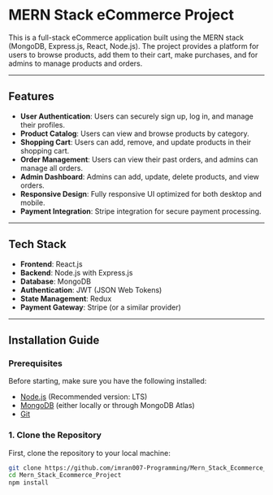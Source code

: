 # MERN Stack eCommerce Project

This is a full-stack eCommerce application built using the MERN stack (MongoDB, Express.js, React, Node.js). The project provides a platform for users to browse products, add them to their cart, make purchases, and for admins to manage products and orders.

---

## Features

- **User Authentication**: Users can securely sign up, log in, and manage their profiles.
- **Product Catalog**: Users can view and browse products by category.
- **Shopping Cart**: Users can add, remove, and update products in their shopping cart.
- **Order Management**: Users can view their past orders, and admins can manage all orders.
- **Admin Dashboard**: Admins can add, update, delete products, and view orders.
- **Responsive Design**: Fully responsive UI optimized for both desktop and mobile.
- **Payment Integration**: Stripe integration for secure payment processing.

---

## Tech Stack

- **Frontend**: React.js
- **Backend**: Node.js with Express.js
- **Database**: MongoDB
- **Authentication**: JWT (JSON Web Tokens)
- **State Management**: Redux
- **Payment Gateway**: Stripe (or a similar provider)

---

## Installation Guide

### Prerequisites

Before starting, make sure you have the following installed:

- [Node.js](https://nodejs.org/) (Recommended version: LTS)
- [MongoDB](https://www.mongodb.com/) (either locally or through MongoDB Atlas)
- [Git](https://git-scm.com/)

### 1. Clone the Repository

First, clone the repository to your local machine:

```bash
git clone https://github.com/imran007-Programming/Mern_Stack_Ecommerce_Project.git
cd Mern_Stack_Ecommerce_Project
npm install
```

